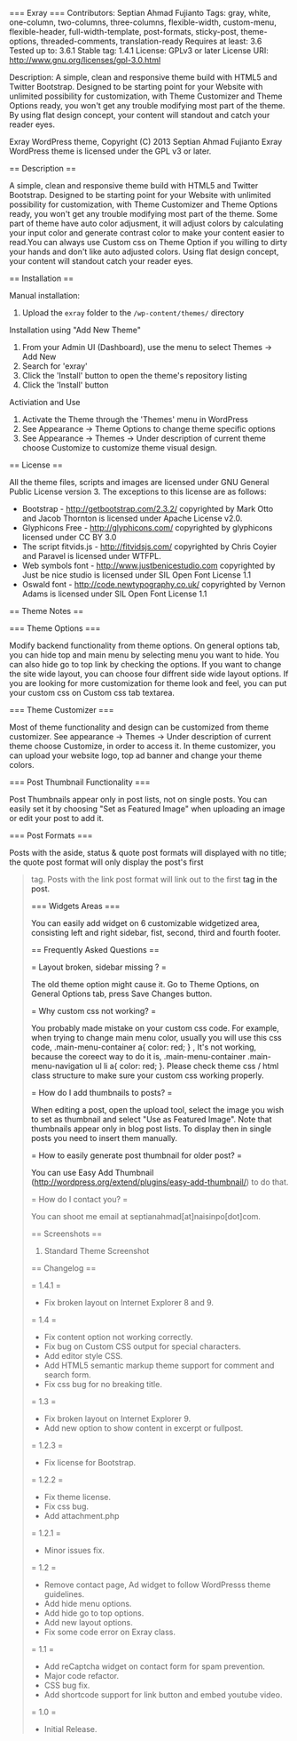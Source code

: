 === Exray ===
Contributors: Septian Ahmad Fujianto
Tags: gray, white, one-column, two-columns, three-columns, flexible-width, custom-menu, flexible-header, full-width-template, post-formats, sticky-post, theme-options, threaded-comments, translation-ready
Requires at least: 3.6
Tested up to: 3.6.1
Stable tag: 1.4.1
License: GPLv3 or later
License URI: http://www.gnu.org/licenses/gpl-3.0.html

Description: A simple, clean and responsive theme build with HTML5 and Twitter Bootstrap. Designed to be starting point for your Website with unlimited possibility for customization, with Theme Customizer and Theme Options ready, you won't get any trouble modifying most part of the theme. By using flat design concept, your content will standout and catch your reader eyes.      

Exray WordPress theme, Copyright (C) 2013 Septian Ahmad Fujianto 
Exray WordPress theme is licensed under the GPL v3 or later.

== Description ==

A simple, clean and responsive theme build with HTML5 and Twitter Bootstrap. 
Designed to be starting point for your Website with unlimited possibility for customization, with Theme Customizer and Theme Options ready, you won't get any trouble modifying most part of the theme.
Some part of theme have auto color adjusment, it will adjust colors by calculating your input color and generate contrast color to make your content easier to read.You can always use Custom css on Theme Option if you willing to dirty your hands and don't like auto adjusted colors.
Using flat design concept, your content will standout catch your reader eyes.  

== Installation ==

Manual installation:

1. Upload the `exray` folder to the `/wp-content/themes/` directory

Installation using "Add New Theme"

1. From your Admin UI (Dashboard), use the menu to select Themes -> Add New
2. Search for 'exray'
3. Click the 'Install' button to open the theme's repository listing
4. Click the 'Install' button

Activiation and Use

1. Activate the Theme through the 'Themes' menu in WordPress
2. See Appearance -> Theme Options to change theme specific options
3. See Appearance -> Themes -> Under description of current theme choose Customize to customize theme visual design.

== License ==

All the theme files, scripts and images are licensed under GNU General Public License version 3.
The exceptions to this license are as follows:
* Bootstrap - http://getbootstrap.com/2.3.2/ copyrighted by Mark Otto and Jacob Thornton is licensed under Apache License v2.0.
* Glyphicons Free - http://glyphicons.com/ copyrighted by glyphicons licensed under CC BY 3.0
* The script fitvids.js - http://fitvidsjs.com/ copyrighted by Chris Coyier and Paravel is licensed under WTFPL.
* Web symbols font - http://www.justbenicestudio.com copyrighted by Just be nice studio is licensed under SIL Open Font License 1.1
* Oswald font - http://code.newtypography.co.uk/ copyrighted by Vernon Adams is licensed under SIL Open Font License 1.1


== Theme Notes ==

=== Theme Options ===

Modify backend functionality from theme options. On general options tab, you can hide top and main menu by selecting menu you want to hide. You can also hide go to top link by checking the options. If you want to change the site wide layout, you can choose four diffrent side wide layout options. If you are looking for more customization for theme look and feel, you can put your custom css on Custom css tab textarea.

=== Theme Customizer ===

Most of theme functionality and design can be customized from theme customizer. See appearance -> Themes -> Under description of current theme choose Customize, in order to access it. In theme customizer, you can upload your website logo, top ad banner and change your theme colors.  

=== Post Thumbnail Functionality ===

Post Thumbnails appear only in post lists, not on single posts.
You can easily set it by choosing "Set as Featured Image" when uploading an image or edit your post to add it.

=== Post Formats ===

Posts with the aside, status & quote post formats will displayed with no title;
the quote post format will only display the post's first <blockquote> tag.
Posts with the link post format will link out to the first <a> tag in the post.

=== Widgets Areas ===

You can easily add widget on 6 customizable widgetized area, consisting left and right sidebar, fist, second, third and fourth footer.  

== Frequently Asked Questions ==

= Layout broken, sidebar missing ? =

The old theme option might cause it. Go to Theme Options, on General Options tab, press Save Changes button.

= Why custom css not working? =

You probably made mistake on your custom css code. For example, when trying to change main menu color, usually you will use this css code, 
.main-menu-container a{ color: red; } , It's not working, because the coreect way to do it is, .main-menu-container .main-menu-navigation ul li a{ color: red; }. Please check theme css / html class structure to make sure your custom css working properly.

= How do I add thumbnails to posts? =

When editing a post, open the upload tool, select the image you wish to set as thumbnail
and select "Use as Featured Image". Note that thumbnails appear only in blog post lists.
To display then in single posts you need to insert them manually.

= How to easily generate post thumbnail for older post? =

You can use Easy Add Thumbnail (http://wordpress.org/extend/plugins/easy-add-thumbnail/) to do that.

= How do I contact you? =

You can shoot me email at septianahmad[at]naisinpo[dot]com.

== Screenshots ==

1. Standard Theme Screenshot

== Changelog ==

= 1.4.1 =
* Fix broken layout on Internet Explorer 8 and 9.

= 1.4 =
* Fix content option not working correctly.
* Fix bug on Custom CSS output for special characters.
* Add editor style CSS.
* Add HTML5 semantic markup theme support for comment and search form.
* Fix css bug for no breaking title.

= 1.3 =
* Fix broken layout on Internet Explorer 9.
* Add new option to show content in excerpt or fullpost.

= 1.2.3 =
* Fix license for Bootstrap.

= 1.2.2 =
* Fix theme license.
* Fix css bug.
* Add attachment.php

= 1.2.1 =
* Minor issues fix.

= 1.2 =
* Remove contact page, Ad widget to follow WordPresss theme guidelines.
* Add hide menu options.
* Add hide go to top options.
* Add new layout options.
* Fix some code error on Exray class.

= 1.1 =
* Add reCaptcha widget on contact form for spam prevention.
* Major code refactor.
* CSS bug fix.
* Add shortcode support for link button and embed youtube video.

= 1.0 =
* Initial Release.